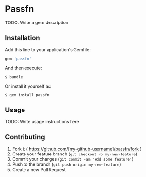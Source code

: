 # Passfn

TODO: Write a gem description

## Installation

Add this line to your application's Gemfile:

```ruby
gem 'passfn'
```

And then execute:

    $ bundle

Or install it yourself as:

    $ gem install passfn

## Usage

TODO: Write usage instructions here

## Contributing

1. Fork it ( https://github.com/[my-github-username]/passfn/fork )
2. Create your feature branch (`git checkout -b my-new-feature`)
3. Commit your changes (`git commit -am 'Add some feature'`)
4. Push to the branch (`git push origin my-new-feature`)
5. Create a new Pull Request
